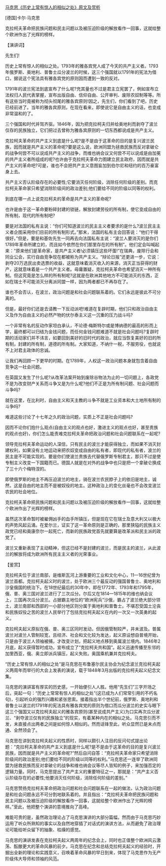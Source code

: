 [马克思《历史上常有惊人的相似之处》原文及赏析](https://www.vrrw.net/wx/14604.html)

[德国]卡尔·马克思

克拉柯夫革命把民族问题和民主问题以及被压迫阶级的解放看作一回事，这就给整个欧洲作出了光辉的榜样。

【演讲词】

先生们!

历史上常有惊人的相似之处。1793年的雅各宾党人成了今天的共产主义者。1793年俄罗斯、奥地利、普鲁士瓜分波兰的时候，这三个强国就以1791年的宪法为借口，据说这个宪法具有雅各宾党的原则因而遭到一致的反对。

1791年的波兰宪法到底宣布了什么呢?充其量也不过是君主立宪罢了，例如宣布立法权归人民代表掌握，宣布出版自由、信仰自由、公开审判、废除农奴制等等。所有这些当时竟被称为彻头彻尾的雅各宾原则!因之，先生们，你们看到了吧，历史已经前进了。当年的雅各宾原则，在现在看来，即使说它是自由主义的话，也变成非常温和的了。

三个强国和时代并驾齐驱。1846年，因为把克拉柯夫归并给奥地利而剥夺了波兰仅存的民族独立，它们把过去曾称为雅各宾原则的一切东西都说成是共产主义。

克拉柯夫革命的共产主义到底是什么呢?是不是由于这革命的目的是复兴波兰民族，因而就是共产主义的革命呢?要是这么说，欧洲同盟为拯救民族而反对拿破仑的战争何尝不可以说成共产主义的战争，而维也纳会议又何尝不可以说成是由加冕的共产主义者所组成的呢?也许由于克拉柯夫革命力图建立民主政府，因而就是共产主义的革命吧?可是，谁也不会把共产主义意图妄加到伯尔尼和纽约的百万豪富身上去。

共产主义否认阶级存在的必要性;它要消灭任何阶级，消除任何阶级的差别。而克拉柯夫革命家只希望消除阶级间的政治差别;他们要给不同的阶级以同等的权利。

到底在哪一点上说克拉柯夫的革命是共产主义的革命呢?

也许是由于这一革命要粉碎封建的锁链，解放封建劳役的所有制，使它变成自由的所有制，现代的所有制吧?



要是对法国的私有主说：“你们可知道波兰的民主主义者要求的是什么?波兰民主主义者企图采用你们目前的所有制形式。”那末，法国的私有主会回答说：“他们干得很好。”但是，要是和基佐先生一同再去向法国私有主说：“波兰人要消灭的是你们1789年革命所建立的，而且如今依然在你们那里存在的所有制”。他们定会叫喊起来：“原来他们是革命家，是共产主义者!必须镇压这些坏蛋!”在瑞典，废除行会和同业公会，实行自由竞争现在都被称为共产主义。“辩论日报”还更进一步，它说：剥夺20万选民出卖选票的收益，这就意味着消灭收入的来源，消灭正当获得的财产，这就意味着是一个共产主义者。毋庸置疑，克拉柯夫革命也希望消灭一种所有制。但这究竟是怎么样的所有制呢?这就是在欧洲其他地方不可能消灭的东西，正如在瑞士不可能消灭分离派同盟一样，因为两者都已不再存在了。

谁也不会否认，在波兰，政治问题是和社会问题联系着的。它们永远是彼此不可分离的。

但是，最好你们还是去请教一下反动派吧!难道在复辟时期，他们只和政治自由主义及作为自由主义的必然产物的伏尔泰主义这一沉重的压力战斗吗?

一个非常有名的反动作家坦白承认，不论德·梅斯特尔或是博纳德的最高的形而上学，最终都可以归结为金钱问题，而任何金钱问题难道不就是社会问题吗?复辟时期的活动家们并不讳言，如要回到美好的旧时代的政治，就应当恢复美好的旧的所有制，封建的所有制，道德的所有制。大家知道，不纳什一税，不服劳役，也就说不上对君主政体的忠诚。

让我们再回顾一下更早的时期。在1789年，人权这一政治问题本身就包含着自由竞争这一社会问题。

在英国又发生了什么呢?从改革法案开始到废除谷物法为止的一切问题上，各政党不是为改变财产关系而斗争又是为什么呢?他们不正是为所有制问题、社会问题而斗争吗?

就在这里，在比利时，自由主义和天主教的斗争不就是工业资本和大土地所有制的斗争吗?

难道这些讨论了十七年之久的政治问题，实质上不正是社会问题吗?

因而不论你们抱什么观点(自由主义的观点也好，激进主义的观点也好，甚至贵族的观点也好)，你们怎么能责难克拉柯夫革命把政治问题和社会问题联系在一起呢?

领导克拉柯夫革命运动的人深信，只有民主的波兰才能获得独立，而如果不消灭封建权利，如果没有土地运动来把农奴变成自由的私有者，即现代的私有者，波兰的民主是不可能实现的。要是你们使波兰贵族去代替俄罗斯专制君主，那只不过是使专制主义改变一下国籍而已。德国人就是在对外的战争中也只是把一个拿破仑换成了三十六个梅特涅的。

即使俄罗斯的地主不再压迫波兰的地主，骑在波兰农民脖子上的依旧是地主，诚然，这是自由的地主而不是被奴役的地主。这种政治上的变化丝毫也不会改变波兰农民的社会地位。

克拉柯夫革命把民族问题和民主问题以及被压迫阶级的解放看作一回事，这就给整个欧洲作出了光辉的榜样。

虽然这次革命暂时被雇佣凶手的血手所镇压，但是现在它在瑞士及意大利又以极大的声势风起云涌。在爱尔兰，证实了这一革命原则是正确的，那里狭隘的民族主义政党已经和奥康奈尔一起死亡，而新的民族政党首先就要算是改革派和民主派的政党了。

波兰又重新表现了主动精神，但这已经不是封建的波兰，而是民主的波兰，从此波兰的解放将成为欧洲所有民主主义者的光荣事业。

【鉴赏】

克拉柯夫位于波兰南部，是维斯瓦河上游重要的工业和文化中心，11—16世纪曾为波兰首都。克拉柯夫起义时的波兰，处于欧洲三个最反动的强国普鲁士、奥地利和沙皇俄国的统治下。在18世纪最后的30年中，即在1772年、1793年和1795年，俄、普、奥三国对波兰进行了三次瓜分。尔后又在1814—1815年的维也纳会议上，三国再次瓜分波兰。占据霸主地位的“欧洲宪兵”沙俄，霸占了波兰绝大部分领土，波兰南部和西部的一小部分地区则分属于奥地利和普鲁士。不堪忍受国土沦丧和民族奴役之苦的波兰人民举行了包括克拉柯夫起义在内的一次又一次英勇的起义。

克拉柯夫起义原拟在俄、普、奥三区同时发动，但因俄管制较严，并未波及。普属波兰对波兰人管制较宽，且经济、社会和文化较为发达，起义原设想自普境开始，只是由于波兰人领袖被捕，才改变计划，把起义地点移到奥属波兰境内。1846年2月底，起义获得暂时成功，宣布成立了“克拉柯夫共和国”。起义迅速传播至东邻的加里西亚，俄、奥立即派兵镇压，起义失败。奥国乘机兼并克拉柯夫。

“历史上常有惊人的相似之处”是马克思在布鲁塞尔民主协会为纪念波兰克拉柯夫起义两周年而举行的大会上发表的演说，载于1848年3月出版的克拉柯夫起义纪念文集。

马克思的演讲富有厚实的历史感，一开始便引人人胜。他用“先生们”三字开场之后，突起一句：“历史上常常有惊人的相似之处”(这已成为人们常常引用的不朽名句)，引起听众的强烈兴趣和紧张思索。接着指出半个世纪前，俄罗斯、奥地利和普鲁士以波兰的1791年的宪法具有雅各宾党的原则为借口而瓜分波兰的史实与眼下这三个强国又以克拉柯夫起义的雅各宾原则(甚至说成共产主义)为口实再次瓜分波兰、“剥夺波兰仅有的民族独立”的现实，有着某种内在的相似之处。马克思引而不发，未直接点出两者之间是如何惊人相似的。然而话锋至此，听众显然已是未点而通、全然领会了。

马克思在讲到克拉柯夫起义的性质时，同样以颇引人注目的反问句式提出论题：“克拉柯夫革命的共产主义到底是什么呢?是不是由于这革命的目的是复兴波兰民族，因而就是共产主义的革命呢?”然后自问自答：“克拉柯夫革命家只希望消除阶级间的政治差别;他们要给不同的阶级以同等的权利。”马克思还一连举了欧洲同盟为拯救民族而反对拿破仑的战争和维也纳会议等尽人皆知的例子，来加强否定的逻辑力量。同时，马克思提出了共产主义的重要特征之一，那就是：“共产主义否认阶级存在的必要性;他要消灭任何阶级，消除任何阶级的差别。”

马克思赞扬克拉柯夫革命把政治问题和社会问题联系在一起的做法，认为政治问题是和社会问题永远不可分割地联系着的。并且指出：“克拉柯夫革命把民族问题和民主问题以及被压迫阶级的解放看作一回事，这就给整个欧洲作出了光辉的榜样。”至此，他把整个演讲的意境推向了高峰。

难能可贵的是，虽然政治理论占了马克思演讲的大部分篇幅，然而由于马克思巧妙运用了听众所熟知的事实以及自然地穿插了对话式的演讲方法，从而避免了政治理论可能给听众留下的抽象、枯燥的感觉。

马克思的演讲发表在克拉柯夫起义两周年的纪念会上，同时也正值整个欧洲风云激荡、酝酿更大的革命风暴的前夕。马克思在纪念和总结克拉柯夫起义的经验时，开掘出全新的理论和实践意义，召唤着革命风暴的早日到来，体现了马克思作为无产阶级伟大导师和领袖的风范。

